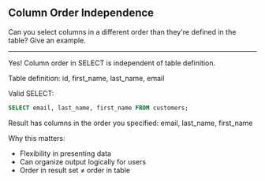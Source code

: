 ## Column Order Independence

Can you select columns in a different order than they're defined in the table? Give an example.

---

Yes! Column order in SELECT is independent of table definition.

Table definition: id, first_name, last_name, email

Valid SELECT:
```sql
SELECT email, last_name, first_name FROM customers;
```

Result has columns in the order you specified: email, last_name, first_name

Why this matters:
- Flexibility in presenting data
- Can organize output logically for users
- Order in result set ≠ order in table

